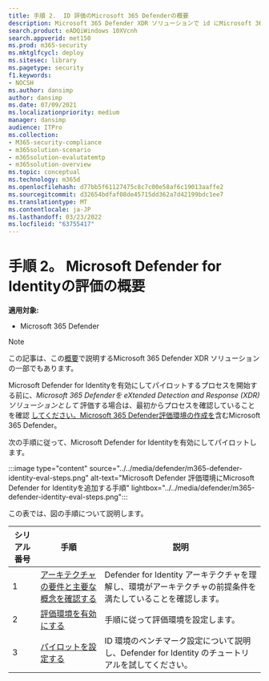 ```yaml
---
title: 手順 2.  ID 評価のMicrosoft 365 Defenderの概要
description: Microsoft 365 Defender XDR ソリューションで id にMicrosoft 365 Defenderを使用します。 要件、eval の有効化またはアクティブ化、パイロットまたはテストの設定など、ID のMicrosoft 365 Defenderを評価するための手順。
search.product: eADQiWindows 10XVcnh
search.appverid: met150
ms.prod: m365-security
ms.mktglfcycl: deploy
ms.sitesec: library
ms.pagetype: security
f1.keywords:
- NOCSH
ms.author: dansimp
author: dansimp
ms.date: 07/09/2021
ms.localizationpriority: medium
manager: dansimp
audience: ITPro
ms.collection:
- M365-security-compliance
- m365solution-scenario
- m365solution-evalutatemtp
- m365solution-overview
ms.topic: conceptual
ms.technology: m365d
ms.openlocfilehash: d77bb5f61127475c8c7c00e58af6c19013aaffe2
ms.sourcegitcommit: d32654bdfaf08de45715dd362a7d42199bdc1ee7
ms.translationtype: MT
ms.contentlocale: ja-JP
ms.lasthandoff: 03/23/2022
ms.locfileid: "63755417"
---
```

# <a name="step-2-evaluate-microsoft-defender-for-identity-overview"></a>手順 2。 Microsoft Defender for Identityの評価の概要


**適用対象:**
- Microsoft 365 Defender

> [!NOTE]
> この記事は、この[概要](eval-overview.md)で説明するMicrosoft 365 Defender XDR ソリューションの一部でもあります。

 Microsoft Defender for Identityを有効にしてパイロットするプロセスを開始する前に、*Microsoft 365 Defenderを eXtended Detection and Response (XDR) ソリューションとして* 評価する場合は、最初からプロセスを確認していることを確認 [してください。Microsoft 365 Defender](eval-overview.md)[評価環境の作成を](eval-create-eval-environment.md)含むMicrosoft 365 Defender。
<br>

次の手順に従って、Microsoft Defender for Identityを有効にしてパイロットします。

:::image type="content" source="../../media/defender/m365-defender-identity-eval-steps.png" alt-text="Microsoft Defender 評価環境にMicrosoft Defender for Identityを追加する手順" lightbox="../../media/defender/m365-defender-identity-eval-steps.png":::

この表では、図の手順について説明します。

| シリアル番号|手順  |説明  |
|---------|---------|---------|
|1|[アーキテクチャの要件と主要な概念を確認する](eval-defender-identity-architecture.md)    | Defender for Identity アーキテクチャを理解し、環境がアーキテクチャの前提条件を満たしていることを確認します。       |
|2|[評価環境を有効にする](eval-defender-identity-enable-eval.md)     |   手順に従って評価環境を設定します。      |
|3|[パイロットを設定する](eval-defender-identity-pilot.md)     |   ID 環境のベンチマーク設定について説明し、Defender for Identity のチュートリアルを試してください。     |
